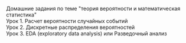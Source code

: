 Домашние задания по теме "теория вероятности и математическая статистика"  
Урок 1. Расчет вероятности случайных событий  
Урок 2. Дискретные распределения вероятностей  
Урок 3. EDA (exploratory data analysis) или Разведочный анализ  
